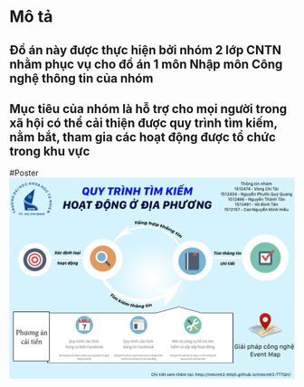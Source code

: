 # Mô tả
## Đồ án này được thực hiện bởi nhóm 2 lớp CNTN nhằm phục vụ cho đồ án 1 môn Nhập môn Công nghệ thông tin của nhóm
## Mục tiêu của nhóm là hỗ trợ cho mọi người trong xã hội có thể cải thiện được quy trình tìm kiếm, nằm bắt, tham gia các hoạt động được tổ chức trong khu vực
#Poster
![X](/demo1.jpg)


